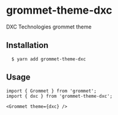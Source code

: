 # grommet-theme-dxc

DXC Technologies grommet theme

## Installation

```
  $ yarn add grommet-theme-dxc
```

## Usage

```
import { Grommet } from 'grommet';
import { dxc } from 'grommet-theme-dxc';

<Grommet theme={dxc} />
```
